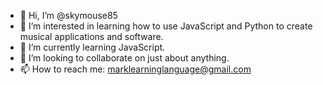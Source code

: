 - 👋 Hi, I’m @skymouse85
- 👀 I’m interested in learning how to use JavaScript and Python to create musical applications and software.
- 🌱 I’m currently learning JavaScript.
- 💞️ I’m looking to collaborate on just about anything.
- 📫 How to reach me: marklearninglanguage@gmail.com

<!---
skymouse85/skymouse85 is a ✨ special ✨ repository because its `README.md` (this file) appears on your GitHub profile.
You can click the Preview link to take a look at your changes.
--->
